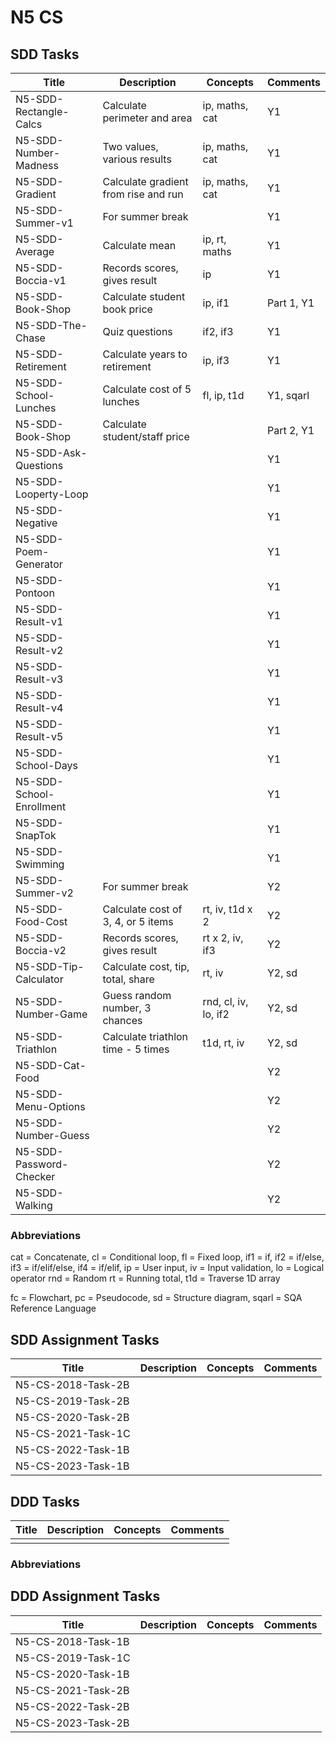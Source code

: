 # N5 CS

## SDD Tasks

| Title                    | Description                          | Concepts             | Comments |
| -----                    | -----------                          | --------             | -------- |
| N5-SDD-Rectangle-Calcs   | Calculate perimeter and area         | ip, maths, cat       | Y1 |
| N5-SDD-Number-Madness    | Two values, various results          | ip, maths, cat       | Y1 |
| N5-SDD-Gradient          | Calculate gradient from rise and run | ip, maths, cat       | Y1 |
| N5-SDD-Summer-v1         | For summer break                     |                      | Y1 |
| N5-SDD-Average           | Calculate mean                       | ip, rt, maths        | Y1 |
| N5-SDD-Boccia-v1         | Records scores, gives result         | ip                   | Y1 |
| N5-SDD-Book-Shop         | Calculate student book price         | ip, if1              | Part 1, Y1 |
| N5-SDD-The-Chase         | Quiz questions                       | if2, if3             | Y1 |
| N5-SDD-Retirement        | Calculate years to retirement        | ip, if3              | Y1 |
| N5-SDD-School-Lunches    | Calculate cost of 5 lunches          | fl, ip, t1d          | Y1, sqarl |
| N5-SDD-Book-Shop         | Calculate student/staff price        | | Part 2, Y1 |
| N5-SDD-Ask-Questions     | | | Y1 |
| N5-SDD-Looperty-Loop     | | | Y1 |
| N5-SDD-Negative          | | | Y1 |
| N5-SDD-Poem-Generator    | | | Y1 |
| N5-SDD-Pontoon           | | | Y1 |
| N5-SDD-Result-v1         | | | Y1 |
| N5-SDD-Result-v2         | | | Y1 |
| N5-SDD-Result-v3         | | | Y1 |
| N5-SDD-Result-v4         | | | Y1 |
| N5-SDD-Result-v5         | | | Y1 |
| N5-SDD-School-Days       | | | Y1 |
| N5-SDD-School-Enrollment | | | Y1 |
| N5-SDD-SnapTok           | | | Y1 |
| N5-SDD-Swimming          | | | Y1 |
| N5-SDD-Summer-v2         | For summer break                     |                      | Y2 |
| N5-SDD-Food-Cost         | Calculate cost of 3, 4, or 5 items   | rt, iv, t1d x 2      | Y2 |
| N5-SDD-Boccia-v2         | Records scores, gives result         | rt x 2, iv, if3      | Y2 |
| N5-SDD-Tip-Calculator    | Calculate cost, tip, total, share    | rt, iv               | Y2, sd |
| N5-SDD-Number-Game       | Guess random number, 3 chances       | rnd, cl, iv, lo, if2 | Y2, sd |
| N5-SDD-Triathlon         | Calculate triathlon time - 5 times   | t1d, rt, iv          | Y2, sd |
| N5-SDD-Cat-Food          | | | Y2 |
| N5-SDD-Menu-Options      | | | Y2 |
| N5-SDD-Number-Guess      | | | Y2 |
| N5-SDD-Password-Checker  | | | Y2 |
| N5-SDD-Walking           | | | Y2 |

### Abbreviations

cat = Concatenate,
cl = Conditional loop,
fl = Fixed loop,
if1 = if,
if2 = if/else,
if3 = if/elif/else,
if4 = if/elif,
ip = User input,
iv = Input validation,
lo = Logical operator
rnd = Random
rt = Running total,
t1d = Traverse 1D array

fc = Flowchart,
pc = Pseudocode,
sd = Structure diagram,
sqarl = SQA Reference Language

## SDD Assignment Tasks

| Title              | Description | Concepts | Comments |
| -----              | ----------- | -------- | -------- |
| N5-CS-2018-Task-2B | | | |
| N5-CS-2019-Task-2B | | | |
| N5-CS-2020-Task-2B | | | |
| N5-CS-2021-Task-1C | | | |
| N5-CS-2022-Task-1B | | | |
| N5-CS-2023-Task-1B | | | |

## DDD Tasks

| Title         | Description | Concepts | Comments |
| -----         | ----------- | -------- | -------- |
| | | | |

### Abbreviations

## DDD Assignment Tasks

| Title              | Description | Concepts | Comments |
| -----              | ----------- | -------- | -------- |
| N5-CS-2018-Task-1B | | | |
| N5-CS-2019-Task-1C | | | |
| N5-CS-2020-Task-1B | | | |
| N5-CS-2021-Task-2B | | | |
| N5-CS-2022-Task-2B | | | |
| N5-CS-2023-Task-2B | | | |
